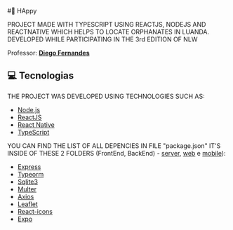 #🔗 HAppy

PROJECT MADE WITH TYPESCRIPT USING REACTJS, NODEJS AND REACTNATIVE WHICH HELPS TO LOCATE ORPHANATES IN LUANDA. DEVELOPED WHILE PARTICIPATING IN THE 3rd EDITION OF NLW



Professor: **[Diego Fernandes](https://github.com/diego3g)**

<a id="tecnologias"></a>

## :computer: Tecnologias

THE PROJECT WAS DEVELOPED USING TECHNOLOGIES SUCH AS:

- [Node.js](https://nodejs.org/en/)
- [ReactJS](https://reactjs.org/)
- [React Native](https://reactnative.dev/)
- [TypeScript](https://www.typescriptlang.org/)


YOU CAN FIND THE LIST OF ALL DEPENCIES IN FILE "package.json" IT'S INSIDE OF THESE 2 FOLDERS (FrontEnd, BackEnd) - [server](/server/package.json), [web](web/package.json) e [mobile](mobile/package.json)):

- [Express](https://expressjs.com/)
- [Typeorm](https://typeorm.org)
- [Sqlite3](https://www.sqlite.org/)
- [Multer](https://github.com/expressjs/multer)
- [Axios](https://github.com/axios/axios)
- [Leaflet](https://leafletjs.com/)
- [React-icons](https://react-icons.github.io/react-icons/)
- [Expo](https://expo.io/)

